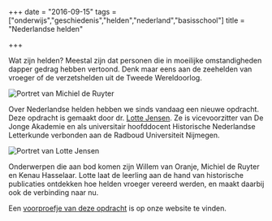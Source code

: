 +++
date = "2016-09-15"
tags = ["onderwijs","geschiedenis","helden","nederland","basisschool"]
title = "Nederlandse helden"

+++

Wat zijn helden? Meestal zijn dat personen die in moeilijke omstandigheden dapper gedrag hebben vertoond. Denk maar eens aan de zeehelden van vroeger of de verzetshelden uit de Tweede Wereldoorlog.

![Portret van Michiel de Ruyter](/img/tumblr_inline_odje5werAh1ts6u86_1280.jpg)

Over Nederlandse helden hebben we sinds vandaag een nieuwe opdracht. Deze opdracht is gemaakt door dr. [Lotte Jensen](https://www.lottejensen.nl). Ze is vicevoorzitter van De Jonge Akademie en als universitair hoofddocent Historische Nederlandse Letterkunde verbonden aan de Radboud Universiteit Nijmegen.

![Portret van Lotte Jensen](/img/lotte-jensen.jpg)

Onderwerpen die aan bod komen zijn Willem van Oranje, Michiel de Ruyter en Kenau Hasselaar. Lotte laat de leerling aan de hand van historische publicaties ontdekken hoe helden vroeger vereerd werden, en maakt daarbij ook de verbinding naar nu.

Een [voorproefje van deze opdracht](https://www.dedigitaletopschool.nl/voorproefjes/151-nederlandse) is op onze website te vinden.
